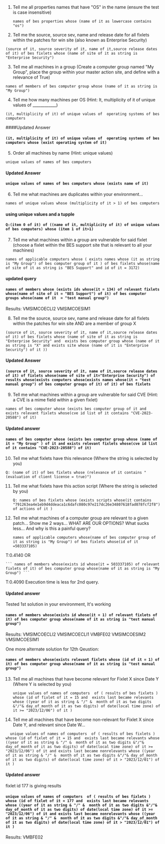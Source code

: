 1. Tell me all properties names that have "OS" in the name (ensure the test is case insensitive)

    ```names of bes properties whose (name of it as lowercase contains "os")```

2. Tell me the source, source sev, name and release date for all fixlets within the patches for win site (also known as Enterprise Security)

  ```(source of it, source severity of it, name of it,source release dates of it) of bes fixlets whose (name of site of it as string is "Enterprise Security")```

3. Tell me all machines in a group (Create a computer group named "My Group", place the group within your master action site, and define with a relevance of True)

  ```names of members of bes computer group whose (name of it as string is "My Group")```

4. Tell me how many machines per OS (Hint: It, multiplicity of it of unique values of ____________)

  ```(it, multiplicity of it) of unique values of  operating systems of bes computers```

  ####Updated Answer

  #### ```(it, multiplicity of it) of unique values of  operating systems of bes computers whose (exist operating system of it)```

5. Order all machines by name (Hint: unique values)

  ```unique values of names of bes computers```

#### Updated Answer

  #### ```unique values of names of bes computers whose (exists name of it)```

6. Tell me what machines are duplicates within your environment...

  ```names of unique values whose (multiplicity of it > 1) of bes computers```

 #### using unique values and a tupple

 #### ```Q:(item 0 of it) of ((name of it, multiplicity of it) of unique values of bes computers) whose (item 1 of it>1)```
 
7. Tell me what machines within a group are vulnerable for said fixlet (choose a fixlet within the BES support site that is relevant to all your machines)
   
  ```names of applicable computers whose ( exists names whose (it as string is "My Group") of bes computer group of it ) of bes fixlets whose(name of site of it as string is "BES Support" and id of it = 3172)```
#### updated query
#### ```names of members whose (exists ids whose(it = 134) of relevant fixlets whose(name of site of it = "BES Support") of it) of bes computer groups whose(name of it  = "test manual group")```

Results:
VMSIMCOECLI2
VMSIMCOESIM1
 
8. Tell me the source, source sev, name and release date for all fixlets within the patches for win site AND are a member of group X
 
  ```(source of it, source severity of it, name of it,source release dates of it) of bes fixlets whose (name of site of it as string is "Enterprise Security" and  exists bes computer group whose (name of it as string is "X" and exists site whose (name of it is "Enterprise Security") of it ))```

#### Updated Answer

####  ```(source of it, source severity of it, name of it,source release dates of it) of fixlets whose(name of site of it="Enterprise Security") of results whose(exists computers whose(exists names whose(it = "test manual group") of bes computer groups of it) of it) of bes fixlets  ```

 
9. Tell me what machines within a group are vulnerable for said CVE (Hint: a CVE is a mime field within a given fixlet)
    
  ```names of bes computer whose (exists bes computer group of it and exists relevant fixlets whose(cve id list of it contains "CVE-2023-20588") of it)```
#### Updated answer

#### ```names of bes computer whose (exists bes computer group whose (name of it = "My Group" ) of it and exists relevant fixlets whose(cve id list of it contains "CVE-2023-20588") of it)```


10. Tell me what fixlets have this relevance (Where the string is selected by you)

   ```Q: (name of it) of bes fixlets whose (relevance of it contains "(evaluation of client license = true)")```
   
11. Tell me what fixlets have this action script (Where the string is selected by you)

    ```Q: names of bes fixlets whose (exists scripts whose(it contains "791263ea4e1eb9d4ddeaca1c6dafc080c97e217dc26e34807618fad078fcf2f8") of actions of it )```

12. Tell me what machines of a computer group are relevant to a given patch... Show me 2 ways... WHAT ARE OUR OPTIONS? What sucks less... And why is this a painful query?

    ``` names of applicable computers whose(name of bes computer group of it as string is "My Group") of bes fixlets whose(id of it =503337105) ```
    
  T:0.4140
     OR

    ``` names of members whose(exists id whose(it = 503337105) of relevant fixlets of it) of bes computer group whose(name of it as string is "My Group") ```

  T:0.4090
Execution time is less for 2nd query. 
#### Updated answer
Tested 1st solution in your environment, It's working

#### ```names of members whose(exists id whose(it = 1) of relevant fixlets of it) of bes computer group whose(name of it as string is "test manual group")```

Results:
VMSIMCOECLI2
VMSIMCOECLI1
VMBFE02
VMSIMCOESIM2
VMSIMCOESIM1

One more alternate solution for 12th Qeustion:
#### ```names of members whose(exists relevant fixlets whose (id of it = 1) of it) of bes computer group whose(name of it as string is "test manual group")```

13. Tell me all machines that have become relevant for Fixlet X since Date Y (Where Y is selected by you)
    
    ``` unique values of names of computers  of ( results of bes fixlets ) whose (id of fixlet of it = 15 and  exists last became relevants whose ((year of it as string & "/" &  month of it as two digits &"/"& day_of_month of it as two digits) of date(local time zone) of it >= "2023/12/06") of it )  ```

14. Tell me all machines that have become non-relevant for Fixlet X since Date Y, and relevant since Date W...

```   unique values of names of computers  of ( results of bes fixlets ) whose (id of fixlet of it = 15 and  exists last became relevants whose ((year of it as string & "/" &  month of it as two digits &"/"& day_of_month of it as two digits) of date(local time zone) of it >= "2023/12/06") of it and exists last became nonrelevants whose ((year of it as string & "/" &  month of it as two digits &"/"& day_of_month of it as two digits) of date(local time zone) of it > "2023/12/01") of it )   ``` 

#### Updated answer
fixlet id 177 is giving results
 
#### ```unique values of names of computers  of ( results of bes fixlets ) whose (id of fixlet of it = 177 and  exists last became relevants whose ((year of it as string & "/" &  month of it as two digits &"/"& day_of_month of it as two digits) of date(local time zone) of it >= "2023/12/06") of it and exists last became nonrelevants whose ((year of it as string & "/" &  month of it as two digits &"/"& day_of_month of it as two digits) of date(local time zone) of it > "2023/12/01") of it )  ```

Results:
VMBFE02


